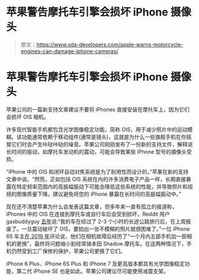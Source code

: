 # 苹果警告摩托车引擎会损坏 iPhone 摄像头

> 原文：<https://www.xda-developers.com/apple-warns-motorcycle-engines-can-damage-iphone-cameras/>

# 苹果警告摩托车引擎会损坏 iPhone 摄像头

苹果公司的一篇新支持文章建议不要将 iPhones 直接安装在摩托车上，因为它们会损坏 OIS 相机。

许多现代智能手机都包含光学图像稳定功能，简称 OIS，用于减少照片中的运动模糊。该功能通常依赖于移动组件(通常是镜头)，这就是为什么一些旗舰手机在你摇晃它们时会产生咔哒咔哒的噪音。苹果公司刚刚发布了一份新的支持文件，解释说长时间的振动，如摩托车发动机的震动，可能会导致某些 iPhone 型号的摄像头受损。

“iPhone 中的 OIS 和闭环自动对焦系统是为了耐用性而设计的，”苹果在新的支持文章中说。“然而，正如包括 OIS 系统在内的许多消费电子产品一样，长期直接暴露在特定频率范围内的高振幅振动下可能会降低这些系统的性能，并导致照片和视频的图像质量下降。建议避免将您的 iPhone 暴露在长时间的高振幅振动中。”

现在还不清楚苹果为什么会发表这篇文章，但多年来一直有孤立的报道称，iPhones 中的 OIS 在连接到摩托车或自行车后会受到损坏。Reddit 用户 gasbuddyguy [去年](https://www.reddit.com/r/motorcycles/comments/ht0sv3/psa_iphone_11_camera_destroyed_via_motorcycle/)说:“我的车在经过了 2-3 个小时的长途公路旅行后，在上周报废了。一旦震动破坏了 OIS，要拍出一张不模糊的照片就很困难了。”一位 iPhone 6S 车主[在 2019 年](https://discussions.apple.com/thread/250653140)评论说，他们在相机故障后经历了“一个月内五部手机加一部相机的更换”，最终将问题缩小到经常骑本田 Shadow 摩托车。在这两种情况下，手机仍然受到工厂保修的保护，苹果公司更换了它们。

iPhone 6 Plus、iPhone 6S Plus 和 iPhone 7 及更高版本都具有光学图像稳定功能，第二代 iPhone SE 也是如此。苹果公司建议尽可能使用减震支架。